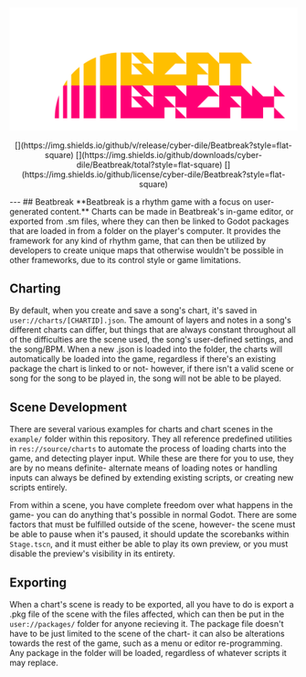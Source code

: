![Beatbreak logo](https://raw.githubusercontent.com/cyber-dile/Beatbreak/main/assets/game/beatbreakLogoBig.png)

<p align="center"> [](https://img.shields.io/github/v/release/cyber-dile/Beatbreak?style=flat-square) [](https://img.shields.io/github/downloads/cyber-dile/Beatbreak/total?style=flat-square) [](https://img.shields.io/github/license/cyber-dile/Beatbreak?style=flat-square) </p>
---
## Beatbreak
**Beatbreak is a rhythm game with a focus on user-generated content.** Charts can be made in Beatbreak's in-game editor, or exported from .sm files, where they can then be linked to Godot packages that are loaded in from a folder on the player's computer. It provides the framework for any kind of rhythm game, that can then be utilized by developers to create unique maps that otherwise wouldn't be possible in other frameworks, due to its control style or game limitations.

## Charting
By default, when you create and save a song's chart, it's saved in `user://charts/[CHARTID].json`. The amount of layers and notes in a song's different charts can differ, but things that are always constant throughout all of the difficulties are the scene used, the song's user-defined settings, and the song/BPM. When a new .json is loaded into the folder, the charts will automatically be loaded into the game, regardless if there's an existing package the chart is linked to or not- however, if there isn't a valid scene or song for the song to be played in, the song will not be able to be played.

## Scene Development
There are several various examples for charts and chart scenes in the `example/` folder within this repository. They all reference predefined utilities in `res://source/charts` to automate the process of loading charts into the game, and detecting player input. While these are there for you to use, they are by no means definite- alternate means of loading notes or handling inputs can always be defined by extending existing scripts, or creating new scripts entirely.

From within a scene, you have complete freedom over what happens in the game- you can do anything that's possible in normal Godot. There are some factors that must be fulfilled outside of the scene, however- the scene must be able to pause when it's paused, it should update the scorebanks within `Stage.tscn`, and it must either be able to play its own preview, or you must disable the preview's visibility in its entirety.

## Exporting
When a chart's scene is ready to be exported, all you have to do is export a .pkg file of the scene with the files affected, which can then be put in the `user://packages/` folder for anyone recieving it. The package file doesn't have to be just limited to the scene of the chart- it can also be alterations towards the rest of the game, such as a menu or editor re-programming. Any package in the folder will be loaded, regardless of whatever scripts it may replace.
